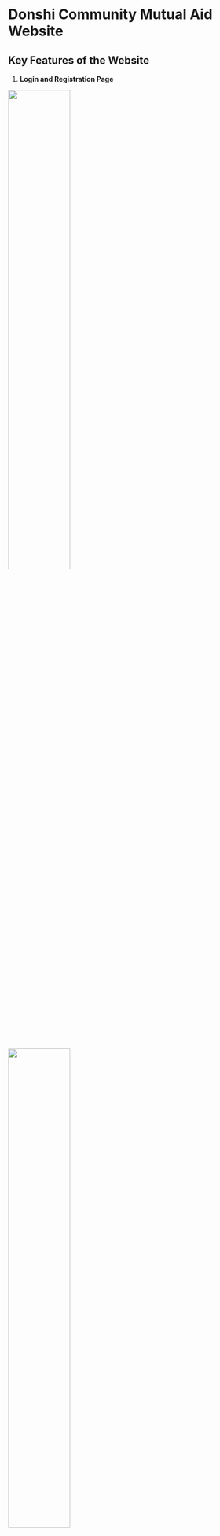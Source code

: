 # Donshi Community Mutual Aid Website

## Key Features of the Website

1. **Login and Registration Page**  
<img src="https://raw.githubusercontent.com/kennysuper007/Donshi-Community-Mutual-Aid-Website/main/img/loading.png" width="50%" height="50%">
<img src="https://raw.githubusercontent.com/kennysuper007/Donshi-Community-Mutual-Aid-Website/main/img/loading1.png" width="50%" height="50%">

2. **Personal Profile Page**  
<img src="https://raw.githubusercontent.com/kennysuper007/Donshi-Community-Mutual-Aid-Website/main/img/personal_file.png" width="50%" height="50%">

3. **Map Display**  
<img src="https://raw.githubusercontent.com/kennysuper007/Donshi-Community-Mutual-Aid-Website/main/img/Map.png" width="50%" height="50%">

4. **Comments and Replies**  
<img src="https://raw.githubusercontent.com/kennysuper007/Donshi-Community-Mutual-Aid-Website/main/img/comments.png" width="50%" height="50%">

5. **Post Publication**  
<img src="https://raw.githubusercontent.com/kennysuper007/Donshi-Community-Mutual-Aid-Website/main/img/post.png" width="50%" height="50%">

6. **Complete Post View**  
<img src="https://raw.githubusercontent.com/kennysuper007/Donshi-Community-Mutual-Aid-Website/main/img/complete_post.png" width="50%" height="50%">

7. **Navigation Bar**  
<img src="https://raw.githubusercontent.com/kennysuper007/Donshi-Community-Mutual-Aid-Website/main/img/navigation_bar.png" width="50%" height="50%">

### Universal Version for Android and IOS:
1. **Information**  
<img src="https://raw.githubusercontent.com/kennysuper007/Donshi-Community-Mutual-Aid-Website/main/img/phone_info.png" width="50%" height="50%">

2. **Needs**  
<img src="https://raw.githubusercontent.com/kennysuper007/Donshi-Community-Mutual-Aid-Website/main/img/phone_need.png" width="50%" height="50%">

3. **Navigation Bar**  
<img src="https://raw.githubusercontent.com/kennysuper007/Donshi-Community-Mutual-Aid-Website/main/img/phone_navigationbar.png" width="50%" height="50%">

4. **Personal Interface**  
<img src="https://raw.githubusercontent.com/kennysuper007/Donshi-Community-Mutual-Aid-Website/main/img/phone_Personal_Interface.png" width="50%" height="50%">

5. **Map**  
<img src="https://raw.githubusercontent.com/kennysuper007/Donshi-Community-Mutual-Aid-Website/main/img/phone_map.png" width="50%" height="50%">
---

## Step 1: Create GitHub Repository

### Using GitKraken
Initialize GitHub repository

### Using GitHub
Create a new repository

---

## Step 2: Create Project

### Create the Folder
Web: Front-end Web Design
Purpose: Pages accessible by browsers, for mobile or desktop
Preparatory Steps:
- npx create-react-app {project-name}
- npm install -save react-router react-router-dom sass sass-loader
- Create folder 'assets' and under 'assets' create:
  - image
  - scss
- Create 'components', 'pages'

---

## Step 3: Upload to GitHub

### Build the Project
- Add "homepage": "./" to package.json
- Run 'npm run build' for the page to be uploaded
- Place the built files into the newly created repository
- Execute:
git add .
git commit -m "first commit"
git remote add origin https://github.com/john87413/{project-name}.git
git push -u origin master


### Set Up GitHub Pages

---

## Step 4: Front-end Tool Styles

### Using sass-loader
- Create a SCSS folder with style.scss and _variables.scss
- To use any variable:
@import '../../assets/scss/variables.scss';
- In main.js, import style.scss:
import "./assets/scss/style.scss"
- Remember to add dots for each style!

### Style Reset
- @import "./variables";
- All elements (*):
- Add 'border-box'
- Remove highlight (outline)
- HTML definition:
- Determine the most frequently used font size
- Body definition:
- Set margin to 0
- Set line height
- Set common fonts
- Optionally set background (as per design)
- a definition:
- Change default color
- Set text-decoration to none (optional)
- li definition:
- Remove default list-style-type
- Optionally set float: left
- Optionally set cursor: pointer
- button definition:
- Remove default box
- Optionally set border-radius: 0.5rem;

### Define Common flex Tools
- Define display
- Define direction
- Define flex-grow
- Define variables jc & ai
- Use each to process variables

### Define Common margin & padding
- Define variables type, direction, size, base-size
- Define size as 0.5 increments or larger
- Use each to define .m-1, .mx-1, .mt-1

### Define Common Color
- Define common colors
- Use each to process variables

### Define Common font size & text align
- Define common font sizes
- Use each to process variables
- Process text alignment (left, right, center)

### Define Additional Common Styles
- Width and height 100%
- Flex wrap option
- Font boldness

---

## Step 5: Distribute Router

### Create Pages
1. In the 'pages' directory, create pages and write basic HTML:
 - map.js
 - login.js
 - home.js
 - info.js
 - need.js
 - setting.js
 - profile.js

2. In App.js, distribute the main routes:
 ```javascript
 import {
   BrowserRouter as Router,
   Switch,
   Route,
   Redirect,
 } from "react-router-dom";

 <Router>
   <div className="app">
     <Switch>
       <Route path="/home" component={Home}></Route>
       <Route path="/login" component={Login}></Route>
       <Route path="/map" component={Map}></Route>
       <Route path="/" render={() => <Redirect to="/home" />}></Route>
       <Route component={() => 404} />
     </Switch>
   </div>
 </Router>;
In home.js, distribute nested routes:
import { Switch, Route, Redirect } from "react-router-dom";

<div className="home">
  <h1>Home Page</h1>
  <Switch>
    <Route path="/home/info" component={Info}></Route>
    <Route path="/home/Need" component={Need}></Route>
    <Route path="/home/profile" component={Profile}></Route>
    <Route path="/home/setting" component={Setting}></Route>
    <Route path="/home" render={() => <Redirect to="/home/info" />}></Route>
  </Switch>
</div>;



